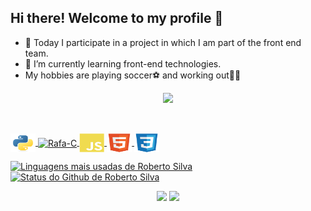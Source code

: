 ## Hi there! Welcome to my profile 👋


- 🔭 Today I participate in a project in which I am part of the front end team.
- 🌱 I’m currently learning front-end technologies.
- My hobbies are playing soccer⚽ and working out🏋️‍♂️

<div align="center">
  
  <a href="https://github.com/Robertobappe">
  <img height="180em" src="https://github-readme-stats.vercel.app/api?username=Robertobappe&show_icons=true&theme=dracula&include_all_commits=true&count_private=true"/>

</div>

   
 ##
  <div style="display: inline_block"><br>
  <img align="center" alt="Rafa-Python" height="30" width="40" src="https://raw.githubusercontent.com/devicons/devicon/master/icons/python/python-original.svg">
  <img align="center" alt="Rafa-C" height="30" width="40" src="https://cdn.jsdelivr.net/gh/devicons/devicon/icons/c/c-original.svg" />
  <img align="center" alt="Rafa-Js" height="30" width="40" src="https://raw.githubusercontent.com/devicons/devicon/master/icons/javascript/javascript-plain.svg">
  <img align="center" alt="Rafa-HTML" height="30" width="40" src="https://raw.githubusercontent.com/devicons/devicon/master/icons/html5/html5-original.svg">
  <img align="center" alt="Rafa-CSS" height="30" width="40" src="https://raw.githubusercontent.com/devicons/devicon/master/icons/css3/css3-original.svg">
  </div>
    
  ![Linguagens mais usadas de Roberto Silva](https://github-readme-stats.vercel.app/api/top-langs/?username=Robertobappe&theme=dracula&layout=compact&hide_border=true&custom_title=Linguagens%20mais%20usadas&langs_count=6) ![Status do Github de Roberto Silva](https://github-readme-stats.vercel.app/api?username=Robertobappe&theme=dracula&show_icons=true&layout=compact&hide_title=true&hide_rank=true&include_all_commits=true&hide_border=true&count_private=true&disable_animations=true)

  
  <div align="center">
    <a href = "robertobs@usp.br"><img src="https://img.shields.io/badge/Gmail-D14836?style=for-the-badge&logo=gmail&logoColor=white"></a>
    <a href="https://www.linkedin.com/in/r-b-silva/" target="_blank"><img src="https://img.shields.io/badge/-LinkedIn-%230077B5?style=for-the-badge&logo=linkedin&logoColor=white" target="_blank"></a> 
  </div>


